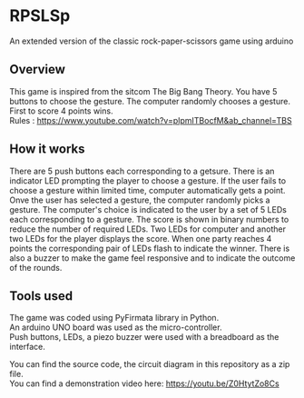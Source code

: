 # RPSLSp
An extended version of the classic rock-paper-scissors game using arduino

## Overview
This game is inspired from the sitcom The Big Bang Theory. You have 5 buttons to choose the gesture. The computer randomly chooses a gesture. First to score 4 points wins.  
Rules : https://www.youtube.com/watch?v=pIpmITBocfM&ab_channel=TBS

## How it works
There are 5 push buttons each corresponding to a getsure. There is an indicator LED prompting the player to choose a gesture. If the user fails to choose a gesture within limited time, computer automatically gets a point. Onve the user has selected a gesture, the computer randomly picks a gesture. The computer's choice is indicated to the user by a set of 5 LEDs each corresponding to a gesture. The score is shown in binary numbers to reduce the number of required LEDs. Two LEDs for computer and another two LEDs for the player displays the score. When one party reaches 4 points the corresponding pair of LEDs flash to indicate the winner. There is also a buzzer to make the game feel responsive and to indicate the outcome of the rounds.

## Tools used
The game was coded using PyFirmata library in Python.  
An arduino UNO board was used as the micro-controller.  
Push buttons, LEDs, a piezo buzzer were used with a breadboard as the interface. 


You can find the source code, the circuit diagram in this repository as a zip file.  
You can find a demonstration video here: https://youtu.be/Z0HtytZo8Cs






